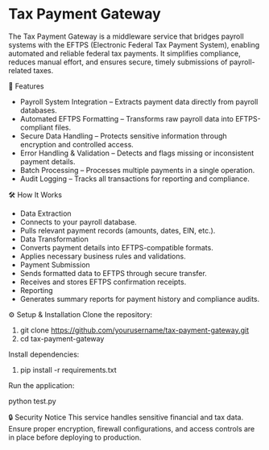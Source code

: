 # Tax Payment Gateway

The Tax Payment Gateway is a middleware service that bridges payroll systems with the EFTPS (Electronic Federal Tax Payment System), enabling automated and reliable federal tax payments.
It simplifies compliance, reduces manual effort, and ensures secure, timely submissions of payroll-related taxes.

🚀 Features
- Payroll System Integration – Extracts payment data directly from payroll databases.
- Automated EFTPS Formatting – Transforms raw payroll data into EFTPS-compliant files.
- Secure Data Handling – Protects sensitive information through encryption and controlled access.
- Error Handling & Validation – Detects and flags missing or inconsistent payment details.
- Batch Processing – Processes multiple payments in a single operation.
- Audit Logging – Tracks all transactions for reporting and compliance.



🛠 How It Works
- Data Extraction
- Connects to your payroll database.
- Pulls relevant payment records (amounts, dates, EIN, etc.).
- Data Transformation
- Converts payment details into EFTPS-compatible formats.
- Applies necessary business rules and validations.
- Payment Submission
- Sends formatted data to EFTPS through secure transfer.
- Receives and stores EFTPS confirmation receipts.
- Reporting
- Generates summary reports for payment history and compliance audits.



⚙️ Setup & Installation
Clone the repository:
1. git clone https://github.com/yourusername/tax-payment-gateway.git
2. cd tax-payment-gateway


Install dependencies:
1. pip install -r requirements.txt


Run the application:

python test.py

🔒 Security Notice
This service handles sensitive financial and tax data.
 Ensure proper encryption, firewall configurations, and access controls are in place before deploying to production.

